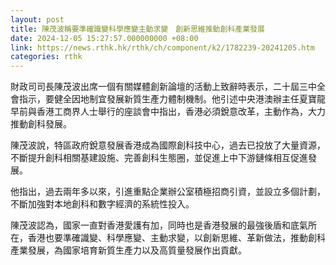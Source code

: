 ```yaml
---
layout: post
title: 陳茂波稱要準確識變科學應變主動求變　創新思維推動創科產業發展
date: 2024-12-05 15:27:57.000000000 +08:00
link: https://news.rthk.hk/rthk/ch/component/k2/1782239-20241205.htm
categories: rthk
---
```


財政司司長陳茂波出席一個有關媒體創新論壇的活動上致辭時表示，二十屆三中全會指示，要健全因地制宜發展新質生產力體制機制。他引述中央港澳辦主任夏寶龍早前與香港工商界人士舉行的座談會中指出，香港必須銳意改革，主動作為，大力推動創科發展。

陳茂波說，特區政府銳意發展香港成為國際創科技中心，過去已投放了大量資源，不斷提升創科相關基建設施、完善創科生態圈，並促進上中下游鏈條相互促進發展。

他指出，過去兩年多以來，引進重點企業辦公室積極招商引資，並設立多個計劃，不斷加強對本地創科和數字經濟的系統性投入。

陳茂波認為，國家一直對香港愛護有加，同時也是香港發展的最強後盾和底氣所在，香港也要準確識變、科學應變、主動求變，以創新思維、革新做法，推動創科產業發展，為國家培育新質生產力以及高質量發展作出貢獻。
